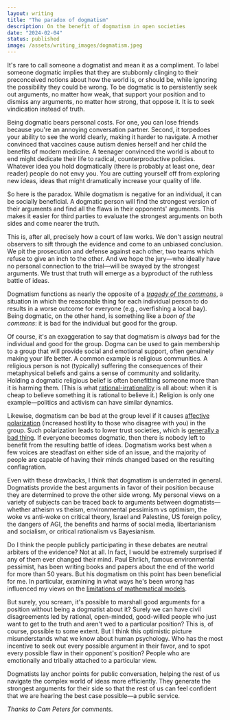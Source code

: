 ```yaml
---
layout: writing
title: "The paradox of dogmatism"
description: On the benefit of dogmatism in open societies
date: "2024-02-04" 
status: published
image: /assets/writing_images/dogmatism.jpeg
---
```


It's rare to call someone a dogmatist and mean it as a compliment. To label someone dogmatic implies that they are stubbornly clinging to their preconceived notions about how the world is, or should be, while ignoring the possibility they could be wrong. To be dogmatic is to persistently seek out arguments, no matter how weak, that support your position and to dismiss any arguments, no matter how strong, that oppose it. It is to seek vindication instead of truth.

Being dogmatic bears personal costs. For one, you can lose friends because you're an annoying conversation partner. Second, it torpedoes your ability to see the world clearly, making it harder to navigate. A mother convinced that vaccines cause autism denies herself and her child the benefits of modern medicine. A teenager convinced the world is about to end might dedicate their life to radical, counterproductive policies. Whatever idea you hold dogmatically (there is probably at least one, dear reader) people do not envy you. You are cutting yourself off from exploring new ideas, ideas that might dramatically increase your quality of life.

So here is the paradox. While dogmatism is negative for an individual, it can be socially beneficial. A dogmatic person will find the strongest version of their arguments and find all the flaws in their opponents' arguments. This makes it easier for third parties to evaluate the strongest arguments on both sides and come nearer the truth.

This is, after all, precisely how a court of law works. We don't assign neutral observers to sift through the evidence and come to an unbiased conclusion. We pit the prosecution and defense against each other, two teams which refuse to give an inch to the other. And we hope the jury—who ideally have no personal connection to the trial—will be swayed by the strongest arguments. We trust that truth will emerge as a byproduct of the ruthless battle of ideas.

Dogmatism functions as nearly the opposite of a [_tragedy of the commons_](https://en.wikipedia.org/wiki/Tragedy_of_the_commons), a situation in which the reasonable thing for each individual person to do results in a worse outcome for everyone (e.g., overfishing a local bay). Being dogmatic, on the other hand, is something like a _boon of the commons_: it is bad for the individual but good for the group.

Of course, it's an exaggeration to say that dogmatism is _always_ bad for the individual and good for the group. Dogma can be used to gain membership to a group that will provide social and emotional support, often genuinely making your life better. A common example is religious communities. A religious person is not (typically) suffering the consequences of their metaphysical beliefs and gains a sense of community and solidarity. Holding a dogmatic religious belief is often benefitting someone more than it is harming them. (This is what [rational-irrationality](https://en.wikipedia.org/wiki/Rational_irrationality) is all about: when it is cheap to believe something it is rational to believe it.) Religion is only one example—politics and activism can have similar dynamics.

Likewise, dogmatism can be bad at the group level if it causes [affective polarization](https://en.wikipedia.org/wiki/Political_polarization#:~:text=Affective%20polarization%20refers%20to%20the%20phenomenon%20where%20individuals'%20feelings%20and,or%20group%20become%20more%20negative.) (increased hostility to those who disagree with you) in the group. Such polarization leads to lower trust societies, which is [generally a bad thing](https://www.theatlantic.com/ideas/archive/2020/10/collapsing-levels-trust-are-devastating-america/616581/). If everyone becomes dogmatic, then there is nobody left to benefit from the resulting battle of ideas. Dogmatism works best when a few voices are steadfast on either side of an issue, and the majority of people are capable of having their minds changed based on the resulting conflagration. 

Even with these drawbacks, I think that dogmatism is underrated in general. Dogmatists provide the best arguments in favor of their position because they are determined to prove the other side wrong. My personal views on a variety of subjects can be traced back to arguments between dogmatists—whether atheism vs theism, environmental pessimism vs optimism, the woke vs anti-woke on critical theory, Israel and Palestine, US foreign policy, the dangers of AGI, the benefits and harms of social media, libertarianism and socialism, or critical rationalism vs Bayesianism.

Do I think the people publicly participating in these debates are neutral arbiters of the evidence? Not at all. In fact, I would be extremely surprised if any of them ever changed their mind. Paul Ehrlich, famous environmental pessimist, has been writing books and papers about the end of the world for more than 50 years. But his dogmatism on this point has been beneficial for me. In particular, examining in what ways he's been wrong has influenced my views on the [limitations of mathematical models](https://benchugg.com/writing/mismeasure-of-models/).

But surely, you scream, it's possible to marshall good arguments for a position without being a dogmatist about it? Surely we can have civil disagreements led by rational, open-minded, good-willed people who just want to get to the truth and aren't wed to a particular position? This is, of course, possible to some extent. But I think this optimistic picture misunderstands what we know about human psychology. Who has the most incentive to seek out every possible argument in their favor, and to spot every possible flaw in their opponent's position? People who are emotionally and tribally attached to a particular view.  

Dogmatists lay anchor points for public conversation, helping the rest of us navigate the complex world of ideas more efficiently. They generate the strongest arguments for their side so that the rest of us can feel confident that we are hearing the best case possible—a public service.

_Thanks to Cam Peters for comments._